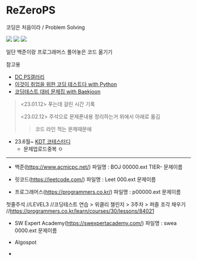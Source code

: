 # ReZeroPS
코딩은 처음이라 / Problem Solving

<img src="https://img.shields.io/badge/github-181717?style=flat&logo=github&logoColor=white"/> <img src="https://img.shields.io/badge/python-3776AB?style=flat&logo=python&logoColor=white"/> <img src="https://img.shields.io/badge/pycharm-000000?style=flat&logo=pycharm&logoColor=white"/>

일단 백준이랑 프로그래머스 풀어놓은 코드 옮기기

참고용
- [DC PS갤러리](https://gall.dcinside.com/mgallery/board/view/?id=ps&no=27&page=1)
- [이것이 취업을 위한 코딩 테스트다 with Python](https://github.com/ndb796/python-for-coding-test)
- [코딩테스트 대비 문제집 with Baekjoon](https://github.com/tony9402/baekjoon)

> <23.01.12>
> 푸는데 걸린 시간 기록
> 
> <23.02.12>
> 주석으로 문제푼내용 정리하는거 위에서 아래로 옮김   
> > 코드 라인 적는 문제때문에

- 23.6월~ [KDT 코테스터디](https://github.com/Hyuoo/DE_Coding_Study)
  - 문제업로드중복 ㅇ

- - -

- 백준(https://www.acmicpc.net/)
파일명 : BOJ 00000.ext
TIER- 문제이름

- 릿코드(https://leetcode.com/)
파일명 : Leet 000.ext
문제이름

- 프로그래머스(https://programmers.co.kr/)
파일명 : p00000.ext
문제이름

첫줄주석
//LEVEL3
//코딩테스트 연습 > 위클리 챌린지 > 3주차 > 퍼즐 조각 채우기
//https://programmers.co.kr/learn/courses/30/lessons/84021

- SW Expert Academy(https://swexpertacademy.com/)
파일명 : swea 0000.ext
문제이름

- Algospot
- 
